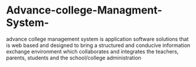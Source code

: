 # Advance-college-Managment-System-
advance college management system is application software solutions that is web based and designed to bring a structured and conducive information exchange environment which collaborates and integrates the teachers, parents, students and the school/college administration
